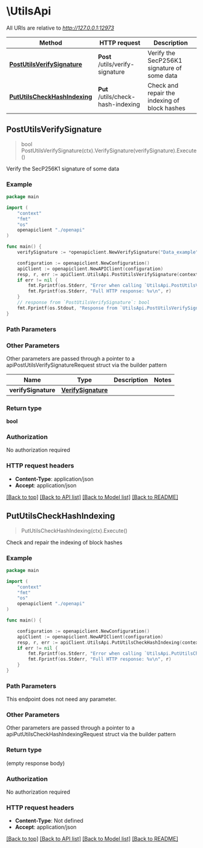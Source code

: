# \UtilsApi

All URIs are relative to *http://127.0.0.1:12973*

Method | HTTP request | Description
------------- | ------------- | -------------
[**PostUtilsVerifySignature**](UtilsApi.md#PostUtilsVerifySignature) | **Post** /utils/verify-signature | Verify the SecP256K1 signature of some data
[**PutUtilsCheckHashIndexing**](UtilsApi.md#PutUtilsCheckHashIndexing) | **Put** /utils/check-hash-indexing | Check and repair the indexing of block hashes



## PostUtilsVerifySignature

> bool PostUtilsVerifySignature(ctx).VerifySignature(verifySignature).Execute()

Verify the SecP256K1 signature of some data

### Example

```go
package main

import (
    "context"
    "fmt"
    "os"
    openapiclient "./openapi"
)

func main() {
    verifySignature := *openapiclient.NewVerifySignature("Data_example", "Signature_example", "PublicKey_example") // VerifySignature | 

    configuration := openapiclient.NewConfiguration()
    apiClient := openapiclient.NewAPIClient(configuration)
    resp, r, err := apiClient.UtilsApi.PostUtilsVerifySignature(context.Background()).VerifySignature(verifySignature).Execute()
    if err != nil {
        fmt.Fprintf(os.Stderr, "Error when calling `UtilsApi.PostUtilsVerifySignature``: %v\n", err)
        fmt.Fprintf(os.Stderr, "Full HTTP response: %v\n", r)
    }
    // response from `PostUtilsVerifySignature`: bool
    fmt.Fprintf(os.Stdout, "Response from `UtilsApi.PostUtilsVerifySignature`: %v\n", resp)
}
```

### Path Parameters



### Other Parameters

Other parameters are passed through a pointer to a apiPostUtilsVerifySignatureRequest struct via the builder pattern


Name | Type | Description  | Notes
------------- | ------------- | ------------- | -------------
 **verifySignature** | [**VerifySignature**](VerifySignature.md) |  | 

### Return type

**bool**

### Authorization

No authorization required

### HTTP request headers

- **Content-Type**: application/json
- **Accept**: application/json

[[Back to top]](#) [[Back to API list]](../README.md#documentation-for-api-endpoints)
[[Back to Model list]](../README.md#documentation-for-models)
[[Back to README]](../README.md)


## PutUtilsCheckHashIndexing

> PutUtilsCheckHashIndexing(ctx).Execute()

Check and repair the indexing of block hashes

### Example

```go
package main

import (
    "context"
    "fmt"
    "os"
    openapiclient "./openapi"
)

func main() {

    configuration := openapiclient.NewConfiguration()
    apiClient := openapiclient.NewAPIClient(configuration)
    resp, r, err := apiClient.UtilsApi.PutUtilsCheckHashIndexing(context.Background()).Execute()
    if err != nil {
        fmt.Fprintf(os.Stderr, "Error when calling `UtilsApi.PutUtilsCheckHashIndexing``: %v\n", err)
        fmt.Fprintf(os.Stderr, "Full HTTP response: %v\n", r)
    }
}
```

### Path Parameters

This endpoint does not need any parameter.

### Other Parameters

Other parameters are passed through a pointer to a apiPutUtilsCheckHashIndexingRequest struct via the builder pattern


### Return type

 (empty response body)

### Authorization

No authorization required

### HTTP request headers

- **Content-Type**: Not defined
- **Accept**: application/json

[[Back to top]](#) [[Back to API list]](../README.md#documentation-for-api-endpoints)
[[Back to Model list]](../README.md#documentation-for-models)
[[Back to README]](../README.md)

